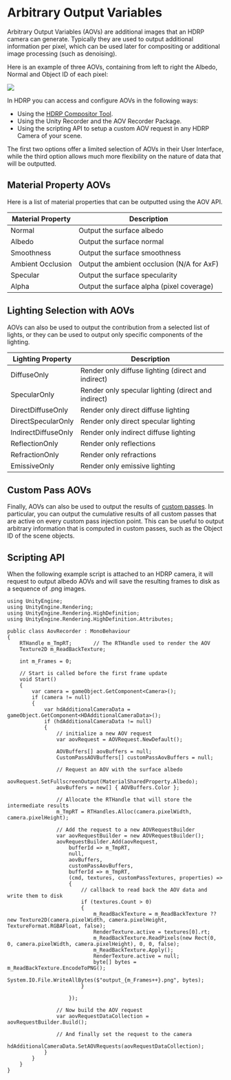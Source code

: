 # Arbitrary Output Variables

Arbitrary Output Variables (AOVs) are additional images that an HDRP camera can generate. Typically they are used to output additional information per pixel, which can be used later for compositing or additional image processing (such as denoising).

Here is an example of three AOVs, containing from left to right the Albedo, Normal and Object ID of each pixel:

![](Images/aov_example.png)

In HDRP you can access and configure AOVs in the following ways:
- Using the [HDRP Compositor Tool](Compositor-Main).
- Using the Unity Recorder and the AOV Recorder Package.
- Using the scripting API to setup a custom AOV request in any HDRP Camera of your scene.

The first two options offer a limited selection of AOVs in their User Interface, while the third option allows much more flexibility on the nature of data that will be outputted.

## Material Property AOVs
Here is a list of material properties that can be outputted using the AOV API.

| Material Property | Description               |
|-------------------|---------------------------|
| Normal            | Output the surface albedo |
| Albedo            | Output the surface normal |
| Smoothness        | Output the surface smoothness |
| Ambient Occlusion | Output the ambient occlusion (N/A for AxF) |
| Specular          | Output the surface specularity |
| Alpha             | Output the surface alpha (pixel coverage) |

## Lighting Selection with AOVs
AOVs can also be used to output the contribution from a selected list of lights, or they can be used to output only specific components of the lighting.

| Lighting Property | Description               |
|-------------------|---------------------------|
| DiffuseOnly        | Render only diffuse lighting (direct and indirect) |
| SpecularOnly       | Render only specular lighting (direct and indirect) |
| DirectDiffuseOnly  | Render only direct diffuse lighting |
| DirectSpecularOnly  | Render only direct specular lighting |
| IndirectDiffuseOnly  | Render only indirect diffuse lighting |
| ReflectionOnly  | Render only reflections |
| RefractionOnly  | Render only refractions |
| EmissiveOnly  | Render only emissive lighting |

## Custom Pass AOVs
Finally, AOVs can also be used to output the results of [custom passes](Custom-Pass). In particular, you can output the cumulative results of all custom passes that are active on every custom pass injection point. This can be useful to output arbitrary information that is computed in custom passes, such as the Object ID of the scene objects.

## Scripting API
When the following example script is attached to an HDRP camera, it will request to output albedo AOVs and will save the resulting frames to disk as a sequence of .png images.
```
using UnityEngine;
using UnityEngine.Rendering;
using UnityEngine.Rendering.HighDefinition;
using UnityEngine.Rendering.HighDefinition.Attributes;

public class AovRecorder : MonoBehaviour
{
    RTHandle m_TmpRT;       // The RTHandle used to render the AOV
    Texture2D m_ReadBackTexture;

    int m_Frames = 0;

    // Start is called before the first frame update
    void Start()
    {
        var camera = gameObject.GetComponent<Camera>();
        if (camera != null)
        {
            var hdAdditionalCameraData = gameObject.GetComponent<HDAdditionalCameraData>();
            if (hdAdditionalCameraData != null)
            {
                // initialize a new AOV request
                var aovRequest = AOVRequest.NewDefault();

                AOVBuffers[] aovBuffers = null;
                CustomPassAOVBuffers[] customPassAovBuffers = null;

                // Request an AOV with the surface albedo
                aovRequest.SetFullscreenOutput(MaterialSharedProperty.Albedo);
                aovBuffers = new[] { AOVBuffers.Color };

                // Allocate the RTHandle that will store the intermediate results
                m_TmpRT = RTHandles.Alloc(camera.pixelWidth, camera.pixelHeight);

                // Add the request to a new AOVRequestBuilder
                var aovRequestBuilder = new AOVRequestBuilder();
                aovRequestBuilder.Add(aovRequest,
                    bufferId => m_TmpRT,
                    null,
                    aovBuffers,
                    customPassAovBuffers,
                    bufferId => m_TmpRT,
                    (cmd, textures, customPassTextures, properties) =>
                    {
                        // callback to read back the AOV data and write them to disk 
                        if (textures.Count > 0)
                        {
                            m_ReadBackTexture = m_ReadBackTexture ?? new Texture2D(camera.pixelWidth, camera.pixelHeight, TextureFormat.RGBAFloat, false);
                            RenderTexture.active = textures[0].rt;
                            m_ReadBackTexture.ReadPixels(new Rect(0, 0, camera.pixelWidth, camera.pixelHeight), 0, 0, false);
                            m_ReadBackTexture.Apply();
                            RenderTexture.active = null;
                            byte[] bytes = m_ReadBackTexture.EncodeToPNG();
                            System.IO.File.WriteAllBytes($"output_{m_Frames++}.png", bytes);
                        }

                    });

                // Now build the AOV request
                var aovRequestDataCollection = aovRequestBuilder.Build();

                // And finally set the request to the camera
                hdAdditionalCameraData.SetAOVRequests(aovRequestDataCollection);
            }
        }
    }
}

```